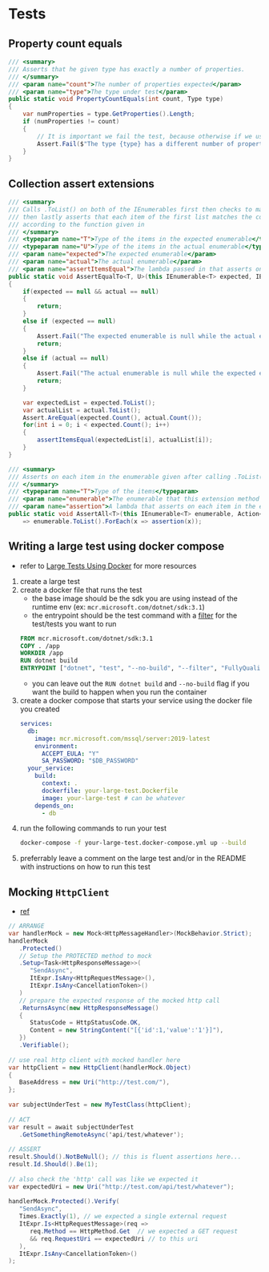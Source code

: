 # Tests

## Property count equals
```cs
/// <summary>
/// Asserts that he given type has exactly a number of properties.
/// </summary>
/// <param name="count">The number of properties expected</param>
/// <param name="type">The type under test</param>
public static void PropertyCountEquals(int count, Type type)
{
    var numProperties = type.GetProperties().Length;
    if (numProperties != count)
    {
        // It is important we fail the test, because otherwise if we use Assert.Inconclusive(msg), I have found that this goes unnoticed in practice
        Assert.Fail($"The type {type} has a different number of properties than expected. Expected: {count}. Actual: {numProperties} This test requires updating to ensure that all of the fields are mapped appropriately.");
    }
}
```

## Collection assert extensions
```cs
/// <summary>
/// Calls .ToList() on both of the IEnumerables first then checks to make sure the lengths are equal,
/// then lastly asserts that each item of the first list matches the corresponding one in the other list
/// according to the function given in
/// </summary>
/// <typeparam name="T">Type of the items in the expected enumerable</typeparam>
/// <typeparam name="U">Type of the items in the actual enumerable</typeparam>
/// <param name="expected">The expected enumerable</param>
/// <param name="actual">The actual enumerable</param>
/// <param name="assertItemsEqual">The lambda passed in that asserts on each pair of items</param>
public static void AssertEqualTo<T, U>(this IEnumerable<T> expected, IEnumerable<U> actual, Action<T, U> assertItemsEqual)
{
    if(expected == null && actual == null)
    {
        return;
    }
    else if (expected == null)
    {
        Assert.Fail("The expected enumerable is null while the actual enumerable wasn't");
        return;
    }
    else if (actual == null)
    {
        Assert.Fail("The actual enumerable is null while the expected enumerable wasn't");
        return;
    }

    var expectedList = expected.ToList();
    var actualList = actual.ToList();
    Assert.AreEqual(expected.Count(), actual.Count());
    for(int i = 0; i < expected.Count(); i++)
    {
        assertItemsEqual(expectedList[i], actualList[i]);
    }
}

/// <summary>
/// Asserts on each item in the enumerable given after calling .ToList()
/// </summary>
/// <typeparam name="T">Type of the items</typeparam>
/// <param name="enumerable">The enumerable that this extension method applies to</param>
/// <param name="assertion">A lambda that asserts on each item in the enumerable</param>
public static void AssertAll<T>(this IEnumerable<T> enumerable, Action<T> assertion)
    => enumerable.ToList().ForEach(x => assertion(x));
```

## Writing a large test using docker compose
- refer to [Large Tests Using Docker](../../../docker/largeTestsUsingDocker.md) for more resources
1. create a large test
1. create a docker file that runs the test
    - the base image should be the sdk you are using instead of the runtime env (ex: `mcr.microsoft.com/dotnet/sdk:3.1`)
    - the entrypoint should be the test command with a [filter](https://docs.microsoft.com/en-us/dotnet/core/testing/selective-unit-tests?pivots=mstest) for the test/tests you want to run
    ```dockerfile
    FROM mcr.microsoft.com/dotnet/sdk:3.1
    COPY . /app
    WORKDIR /app
    RUN dotnet build
    ENTRYPOINT ["dotnet", "test", "--no-build", "--filter", "FullyQualifiedName=namespace.to.your.test.class.test_name"]
    ```
      - you can leave out the `RUN dotnet build` and `--no-build` flag if you want the build to happen when you run the container
2. create a docker compose that starts your service using the docker file you created
    ```yml
    services:
      db:
        image: mcr.microsoft.com/mssql/server:2019-latest
        environment:
          ACCEPT_EULA: "Y"
          SA_PASSWORD: "$DB_PASSWORD"
      your_service:
        build:
          context: .
          dockerfile: your-large-test.Dockerfile
          image: your-large-test # can be whatever
        depends_on:
          - db
    ```
3. run the following commands to run your test
    ```bash
    docker-compose -f your-large-test.docker-compose.yml up --build
    ```
4. preferrably leave a comment on the large test and/or in the README with instructions on how to run this test

## Mocking `HttpClient`
- [ref](https://gingter.org/2018/07/26/how-to-mock-httpclient-in-your-net-c-unit-tests/)
```cs
// ARRANGE
var handlerMock = new Mock<HttpMessageHandler>(MockBehavior.Strict);
handlerMock
   .Protected()
   // Setup the PROTECTED method to mock
   .Setup<Task<HttpResponseMessage>>(
      "SendAsync",
      ItExpr.IsAny<HttpRequestMessage>(),
      ItExpr.IsAny<CancellationToken>()
   )
   // prepare the expected response of the mocked http call
   .ReturnsAsync(new HttpResponseMessage()
   {
      StatusCode = HttpStatusCode.OK,
      Content = new StringContent("[{'id':1,'value':'1'}]"),
   })
   .Verifiable();
 
// use real http client with mocked handler here
var httpClient = new HttpClient(handlerMock.Object)
{
   BaseAddress = new Uri("http://test.com/"),
};
 
var subjectUnderTest = new MyTestClass(httpClient);
 
// ACT
var result = await subjectUnderTest
   .GetSomethingRemoteAsync('api/test/whatever');
 
// ASSERT
result.Should().NotBeNull(); // this is fluent assertions here...
result.Id.Should().Be(1);
 
// also check the 'http' call was like we expected it
var expectedUri = new Uri("http://test.com/api/test/whatever");
 
handlerMock.Protected().Verify(
   "SendAsync",
   Times.Exactly(1), // we expected a single external request
   ItExpr.Is<HttpRequestMessage>(req =>
      req.Method == HttpMethod.Get  // we expected a GET request
      && req.RequestUri == expectedUri // to this uri
   ),
   ItExpr.IsAny<CancellationToken>()
);
```